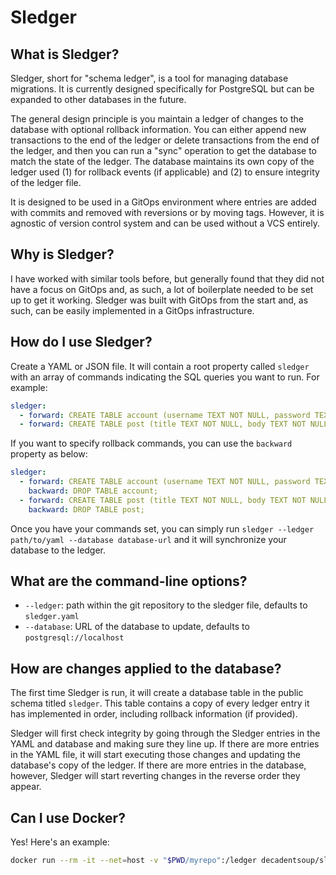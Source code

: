 # Sledger

## What is Sledger?

Sledger, short for "schema ledger", is a tool for managing database migrations. It is currently designed specifically for PostgreSQL but can be expanded to other databases in the future.

The general design principle is you maintain a ledger of changes to the database with optional rollback information. You can either append new transactions to the end of the ledger or delete transactions from the end of the ledger, and then you can run a "sync" operation to get the database to match the state of the ledger. The database maintains its own copy of the ledger used (1) for rollback events (if applicable) and (2) to ensure integrity of the ledger file.

It is designed to be used in a GitOps environment where entries are added with commits and removed with reversions or by moving tags. However, it is agnostic of version control system and can be used without a VCS entirely.

## Why is Sledger?

I have worked with similar tools before, but generally found that they did not have a focus on GitOps and, as such, a lot of boilerplate needed to be set up to get it working. Sledger was built with GitOps from the start and, as such, can be easily implemented in a GitOps infrastructure.

## How do I use Sledger?

Create a YAML or JSON file. It will contain a root property called `sledger` with an array of commands indicating the SQL queries you want to run. For example:

```yaml
sledger:
  - forward: CREATE TABLE account (username TEXT NOT NULL, password TEXT NOT NULL);
  - forward: CREATE TABLE post (title TEXT NOT NULL, body TEXT NOT NULL);
```

If you want to specify rollback commands, you can use the `backward` property as below:

```yaml
sledger:
  - forward: CREATE TABLE account (username TEXT NOT NULL, password TEXT NOT NULL);
    backward: DROP TABLE account;
  - forward: CREATE TABLE post (title TEXT NOT NULL, body TEXT NOT NULL);
    backward: DROP TABLE post;
```

Once you have your commands set, you can simply run `sledger --ledger path/to/yaml --database database-url` and it will synchronize your database to the ledger.

## What are the command-line options?

- `--ledger`: path within the git repository to the sledger file, defaults to `sledger.yaml`
- `--database`: URL of the database to update, defaults to `postgresql://localhost`

## How are changes applied to the database?

The first time Sledger is run, it will create a database table in the public schema titled `sledger`. This table contains a copy of every ledger entry it has implemented in order, including rollback information (if provided).

Sledger will first check integrity by going through the Sledger entries in the YAML and database and making sure they line up. If there are more entries in the YAML file, it will start executing those changes and updating the database's copy of the ledger. If there are more entries in the database, however, Sledger will start reverting changes in the reverse order they appear.

## Can I use Docker?

Yes! Here's an example:

```sh
docker run --rm -it --net=host -v "$PWD/myrepo":/ledger decadentsoup/sledger
```
